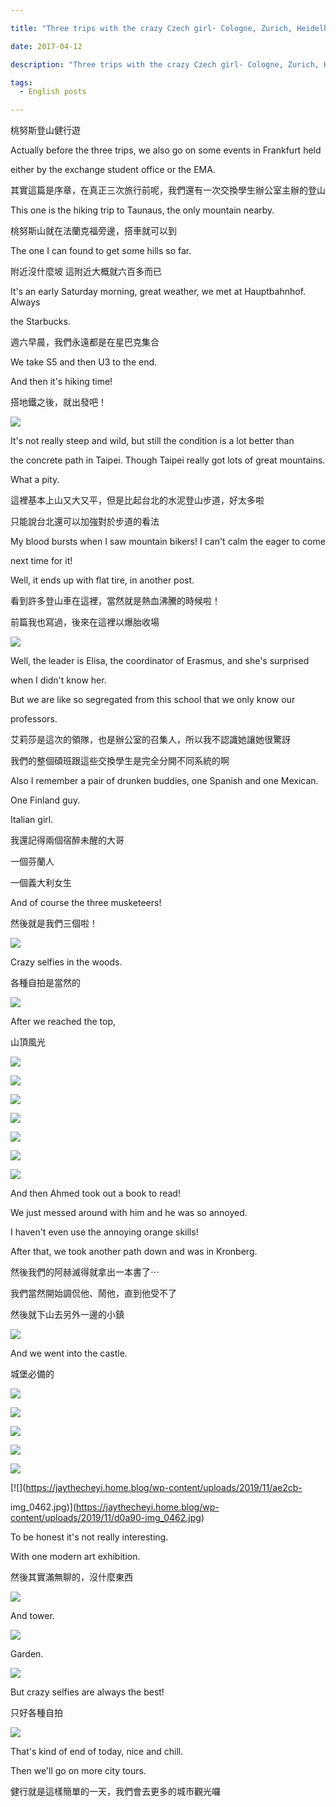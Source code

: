 ```yaml
---

title: "Three trips with the crazy Czech girl- Cologne, Zurich, Heidelberg（0）"

date: 2017-04-12

description: "Three trips with the crazy Czech girl- Cologne, Zurich, Heidelberg（0）"

tags:
  - English posts

---
```


桃努斯登山健行遊

Actually before the three trips, we also go on some events in Frankfurt held

either by the exchange student office or the EMA.

其實這篇是序章，在真正三次旅行前呢，我們還有一次交換學生辦公室主辦的登山

This one is the hiking trip to Taunaus, the only mountain nearby.

桃努斯山就在法蘭克福旁邊，搭車就可以到

The one I can found to get some hills so far.

附近沒什麼坡 這附近大概就六百多而已

It's an early Saturday morning, great weather, we met at Hauptbahnhof. Always

the Starbucks.

週六早晨，我們永遠都是在星巴克集合



We take S5 and then U3 to the end.



And then it's hiking time!



搭地鐵之後，就出發吧！



[![](https://jaythecheyi.home.blog/wp-content/uploads/2019/11/d0308-img_0418.jpg)](https://jaythecheyi.home.blog/wp-content/uploads/2019/11/ce16e-img_0418.jpg)







It's not really steep and wild, but still the condition is a lot better than

the concrete path in Taipei. Though Taipei really got lots of great mountains.

What a pity.

這裡基本上山又大又平，但是比起台北的水泥登山步道，好太多啦

只能說台北還可以加強對於步道的看法

My blood bursts when I saw mountain bikers! I can't calm the eager to come

next time for it!

Well, it ends up with flat tire, in another post.

看到許多登山車在這裡，當然就是熱血沸騰的時候啦！

前篇我也寫過，後來在這裡以爆胎收場

[![](https://jaythecheyi.home.blog/wp-content/uploads/2019/11/56584-img_0413.jpg)](https://jaythecheyi.home.blog/wp-content/uploads/2019/11/79590-img_0413.jpg)



Well, the leader is Elisa, the coordinator of Erasmus, and she's surprised

when I didn't know her.

But we are like so segregated from this school that we only know our

professors.

艾莉莎是這次的領隊，也是辦公室的召集人，所以我不認識她讓她很驚訝

我們的整個碩班跟這些交換學生是完全分開不同系統的啊

Also I remember a pair of drunken buddies, one Spanish and one Mexican.



One Finland guy.



Italian girl.



我還記得兩個宿醉未醒的大哥



一個芬蘭人



一個義大利女生



And of course the three musketeers!

然後就是我們三個啦！

[![](https://jaythecheyi.home.blog/wp-content/uploads/2019/11/1ab2e-img_0424.jpg)](https://jaythecheyi.home.blog/wp-content/uploads/2019/11/5f44e-img_0424.jpg)



Crazy selfies in the woods.

各種自拍是當然的

[![](https://jaythecheyi.home.blog/wp-content/uploads/2019/11/17d43-img_0428.jpg)](https://jaythecheyi.home.blog/wp-content/uploads/2019/11/9306c-img_0428.jpg)



After we reached the top,

山頂風光

[![](https://jaythecheyi.home.blog/wp-content/uploads/2019/11/c0247-img_0430.jpg)](https://jaythecheyi.home.blog/wp-content/uploads/2019/11/5d286-img_0430.jpg)



[![](https://jaythecheyi.home.blog/wp-content/uploads/2019/11/f1f5a-img_0431.jpg)](https://jaythecheyi.home.blog/wp-content/uploads/2019/11/a0b54-img_0431.jpg)



[![](https://jaythecheyi.home.blog/wp-content/uploads/2019/11/74de1-img_0432.jpg)](https://jaythecheyi.home.blog/wp-content/uploads/2019/11/5dd77-img_0432.jpg)



[![](https://jaythecheyi.home.blog/wp-content/uploads/2019/11/1ee31-img_0436.jpg)](https://jaythecheyi.home.blog/wp-content/uploads/2019/11/8308f-img_0436.jpg)



[![](https://jaythecheyi.home.blog/wp-content/uploads/2019/11/d9383-img_0434.jpg)](https://jaythecheyi.home.blog/wp-content/uploads/2019/11/a7437-img_0434.jpg)



[![](https://jaythecheyi.home.blog/wp-content/uploads/2019/11/28a71-img_0438.jpg)](https://jaythecheyi.home.blog/wp-content/uploads/2019/11/e48c3-img_0438.jpg)



[![](https://jaythecheyi.home.blog/wp-content/uploads/2019/11/b0030-img_0442.jpg)](https://jaythecheyi.home.blog/wp-content/uploads/2019/11/259ae-img_0442.jpg)





And then Ahmed took out a book to read!



We just messed around with him and he was so annoyed.

I haven't even use the annoying orange skills!



After that, we took another path down and was in Kronberg.

然後我們的阿赫滅得就拿出一本書了⋯

我們當然開始調侃他、鬧他，直到他受不了



然後就下山去另外一邊的小鎮

[![](https://jaythecheyi.home.blog/wp-content/uploads/2019/11/f5307-img_0446.jpg)](https://jaythecheyi.home.blog/wp-content/uploads/2019/11/a273f-img_0446.jpg)



And we went into the castle.

城堡必備的

[![](https://jaythecheyi.home.blog/wp-content/uploads/2019/11/2be47-img_0447.jpg)](https://jaythecheyi.home.blog/wp-content/uploads/2019/11/bd867-img_0447.jpg)



[![](https://jaythecheyi.home.blog/wp-content/uploads/2019/11/2415b-img_0451.jpg)](https://jaythecheyi.home.blog/wp-content/uploads/2019/11/db931-img_0451.jpg)



[![](https://jaythecheyi.home.blog/wp-content/uploads/2019/11/b2188-img_0452.jpg)](https://jaythecheyi.home.blog/wp-content/uploads/2019/11/9981f-img_0452.jpg)



[![](https://jaythecheyi.home.blog/wp-content/uploads/2019/11/75851-img_0454.jpg)](https://jaythecheyi.home.blog/wp-content/uploads/2019/11/535da-img_0454.jpg)



[![](https://jaythecheyi.home.blog/wp-content/uploads/2019/11/a4e56-img_0459.jpg)](https://jaythecheyi.home.blog/wp-content/uploads/2019/11/94498-img_0459.jpg)



[![](https://jaythecheyi.home.blog/wp-content/uploads/2019/11/ae2cb-

img_0462.jpg)](https://jaythecheyi.home.blog/wp-content/uploads/2019/11/d0a90-img_0462.jpg)



To be honest it's not really interesting.



With one modern art exhibition.

然後其實滿無聊的，沒什麼東西

[![](https://jaythecheyi.home.blog/wp-content/uploads/2019/11/bb99c-img_0466.jpg)](https://jaythecheyi.home.blog/wp-content/uploads/2019/11/db299-img_0466.jpg)



And tower.



[![](https://jaythecheyi.home.blog/wp-content/uploads/2019/11/7f284-img_0467.jpg)](https://jaythecheyi.home.blog/wp-content/uploads/2019/11/55389-img_0467.jpg)



Garden.



[![](https://jaythecheyi.home.blog/wp-content/uploads/2019/11/d503d-img_0485.jpg)](https://jaythecheyi.home.blog/wp-content/uploads/2019/11/8c4d4-img_0485.jpg)



But crazy selfies are always the best!

只好各種自拍



[![](https://jaythecheyi.home.blog/wp-content/uploads/2019/11/e3650-20160924_151204-animation.gif)](https://jaythecheyi.home.blog/wp-content/uploads/2019/11/346dc-20160924_151204-animation.gif)





That's kind of end of today, nice and chill.



Then we'll go on more city tours.



健行就是這樣簡單的一天，我們會去更多的城市觀光囉

